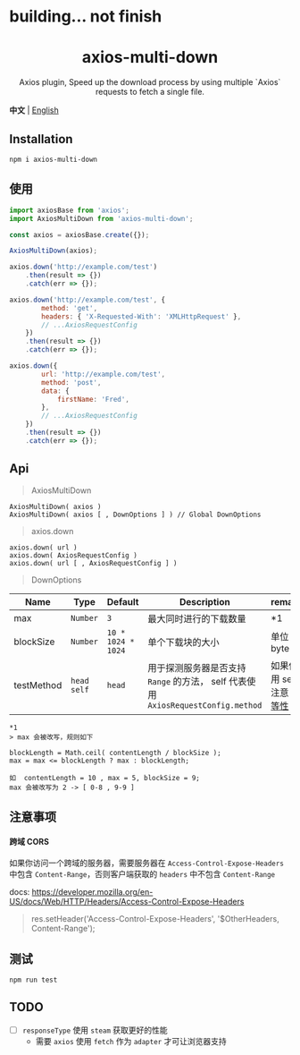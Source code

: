 # building... not finish

<h1 align="center">axios-multi-down</h1>

<p align="center">Axios plugin, Speed up the download process by using multiple `Axios` requests to fetch a single file.</p>

**中文** | [English](./README.md)

## Installation

```
npm i axios-multi-down
```

## 使用

```js
import axiosBase from 'axios';
import AxiosMultiDown from 'axios-multi-down';

const axios = axiosBase.create({});

AxiosMultiDown(axios);

axios.down('http://example.com/test')
	.then(result => {})
	.catch(err => {});

axios.down('http://example.com/test', {
		method: 'get',
		headers: { 'X-Requested-With': 'XMLHttpRequest' },
		// ...AxiosRequestConfig
	})
	.then(result => {})
	.catch(err => {});

axios.down({
		url: 'http://example.com/test',
		method: 'post',
		data: {
			firstName: 'Fred',
		},
		// ...AxiosRequestConfig
	})
	.then(result => {})
	.catch(err => {});
```

## Api

> AxiosMultiDown

```
AxiosMultiDown( axios )
AxiosMultiDown( axios [ , DownOptions ] ) // Global DownOptions
```

> axios.down

```
axios.down( url )
axios.down( AxiosRequestConfig )
axios.down( url [ , AxiosRequestConfig ] )
```

> DownOptions

| Name       | Type        | Default            | Description                                                                       | remark                                                                                    |
| ---------- | ----------- | ------------------ | --------------------------------------------------------------------------------- | ----------------------------------------------------------------------------------------- |
| max        | `Number`    | `3`                | 最大同时进行的下载数量                                                            | \*1                                                                                       |
| blockSize  | `Number`    | `10 * 1024 * 1024` | 单个下载块的大小                                                                  | 单位 byte                                                                                 |
| testMethod | `head self` | `head`             | 用于探测服务器是否支持 `Range` 的方法， self 代表使用 `AxiosRequestConfig.method` | 如果使用 self 注意 [幂等性](https://developer.mozilla.org/en-US/docs/Glossary/Idempotent) |

```
*1
> max 会被改写，规则如下

blockLength = Math.ceil( contentLength / blockSize );
max = max <= blockLength ? max : blockLength;

如  contentLength = 10 , max = 5, blockSize = 9;
max 会被改写为 2 -> [ 0-8 , 9-9 ]

```

## 注意事项

#### 跨域 CORS

如果你访问一个跨域的服务器，需要服务器在 `Access-Control-Expose-Headers` 中包含 `Content-Range`，否则客户端获取的 `headers` 中不包含 `Content-Range`

docs: https://developer.mozilla.org/en-US/docs/Web/HTTP/Headers/Access-Control-Expose-Headers

> res.setHeader('Access-Control-Expose-Headers', '$OtherHeaders, Content-Range');

## 测试

```
npm run test
```

## TODO

-   [ ] `responseType` 使用 `steam` 获取更好的性能
    -   需要 `axios` 使用 `fetch` 作为 `adapter` 才可让浏览器支持
